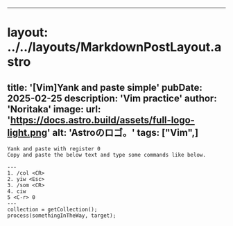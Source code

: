 
---
# layout: ../../layouts/MarkdownPostLayout.astro
title: '[Vim]Yank and paste simple'
pubDate: 2025-02-25
description: 'Vim practice'
author: 'Noritaka'
image:
    url: 'https://docs.astro.build/assets/full-logo-light.png'
    alt: 'Astroのロゴ。'
tags: ["Vim",]
---

```
Yank and paste with register 0
Copy and paste the below text and type some commands like below.

---
1. /col <CR>
2. yiw <Esc>
3. /som <CR>
4. ciw
5 <C-r> 0
---
collection = getCollection();
process(somethingInTheWay, target);

